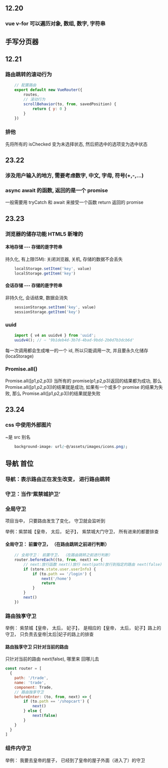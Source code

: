 ## 12.20

### vue v-for 可以遍历对象, 数组, 数字, 字符串

## 手写分页器

## 12.21

### 路由跳转的滚动行为

```javaScript
    // 配置路由
    export default new VueRouter({
        routes,
        // 滚动行为
        scrollBehavior(to, from, savedPosition) {
            return { y: 0 }
        }
    })
```

### 排他

先将所有的 isChecked 变为未选择状态, 然后把选中的选项变为选中状态

## 23.22

### 涉及用户输入的地方, 需要考虑数字, 中文, 字母, 符号(+,-,...)

### async await 的函数, 返回的是一个 promise

一般需要用 tryCatch 和 await 来接受一个函数 return 返回的 promise

## 23.23

### 浏览器的储存功能 HTML5 新增的

#### 本地存储 --- 存储的是字符串

持久化, 有上限(5M): 关闭浏览器, 关机, 存储的数据不会丢失

```JavaScript
    localStorage.setItem('key', value)
    localStorage.getItem('key')
```

#### 会话存储 --- 存储的是字符串

非持久化, 会话结束, 数据会消失

```JavaScript
    sessionStorage.setItem('key', value)
    sessionStorage.getItem('key')
```

### uuid

```JavaScript
    import { v4 as uuidv4 } from 'uuid';
    uuidv4(); // ⇨ '9b1deb4d-3b7d-4bad-9bdd-2b0d7b3dcb6d'
```

每一次调用都会生成唯一的一个 id, 所以只能调用一次, 并且要永久化储存(locaStorage)

### Promise.all()

Promise.all([p1,p2,p3])
当所有的 promise(p1,p2,p3)返回的结果都为成功, 那么 Promise.all([p1,p2,p3])的结果就是成功, 如果有一个或多个 promise 的结果为失败, 那么 Promise.all([p1,p2,p3])的结果就是失败

## 23.24

### css 中使用外部图片

~是 src 别名

```CSS
    background-image: url(~@/assets/images/icons.png);
```

## 导航 首位

### 导航：表示路由正在发生改变， 进行路由跳转

### 守卫：当作‘紫禁城护卫’

### 全局守卫

项目当中， 只要路由发生了变化， 守卫就会监听到

举例：紫禁城【皇帝， 太后， 妃子】， 紫禁城大门守卫， 所有进来的都要排查

#### 全局守卫： 前置守卫， （在路由跳转之前进行判断）

```JavaScript
    // 全局守卫： 前置守卫， （在路由跳转之前进行判断）
    router.beforeEach((to, from, next) => {
        // next:放行函数 next()放行 next(path)放行到指定的路由 next(false)
        if (store.state.user.userInfo) {
            if (to.path == '/login') {
                next('/home')
                return
            }
        }
        next()
    })
```

### 路由独享守卫

举例： 紫禁城【皇帝， 太后， 妃子】， 是相应的【皇帝， 太后， 妃子】路上的守卫， 只负责去皇帝|太后|妃子的路上的排查

#### 路由独享守卫 只针对当前的路由

只针对当前的路由 next(false), 哪里来 回哪儿去

```JavaScript
const router = [
  {
    path: '/trade',
    name: 'trade',
    component: Trade,
    // 路由独享守卫
    beforeEnter: (to, from, next) => {
        if (to.path == '/shopcart') {
            next()
        } else {
            next(false)
        }
    }
  }
]

```

### 组件内守卫

举例： 我要去皇帝的屋子， 已经到了皇帝的屋子外面（进入了）的守卫
